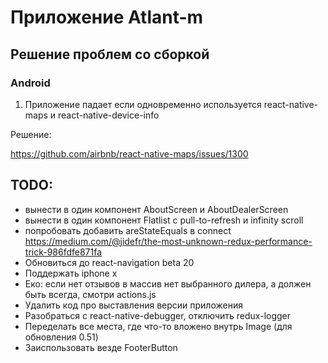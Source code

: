 # Приложение Atlant-m

## Решение проблем со сборкой

### Android

1. Приложение падает если одновременно используется react-native-maps и react-native-device-info

Решение:

https://github.com/airbnb/react-native-maps/issues/1300

## TODO:
- вынести в один компонент AboutScreen и AboutDealerScreen
- вынести в один компонент Flatlist с pull-to-refresh и infinity scroll
- попробовать добавить areStateEquals в connect
https://medium.com/@jidefr/the-most-unknown-redux-performance-trick-986fdfe871fa
- Обновиться до react-navigation beta 20
- Поддержать iphone x
- Еко: если нет отзывов в массив нет выбранного дилера, а должен быть всегда, смотри actions.js
- Удалить код про выставления версии приложения
- Разобраться с react-native-debugger, отключить redux-logger
- Переделать все места, где что-то вложено внутрь Image (для обновления 0.51)
- Заиспользовать везде FooterButton
